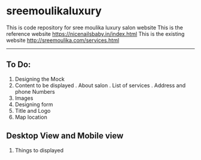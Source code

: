 # sreemoulikaluxury
This is code repository for sree moulika luxury salon website
This is the reference website https://nicenailsbaby.in/index.html
This is the existing website http://sreemoulika.com/services.html


--------------------------------------------------------------
## To Do: 
1. Designing the Mock
2. Content to be displayed
    . About salon
    . List of services
    . Address and phone Numbers
3. Images
4. Designing form 
5. Title and Logo
6. Map location

## Desktop View and Mobile view

1. Things to displayed